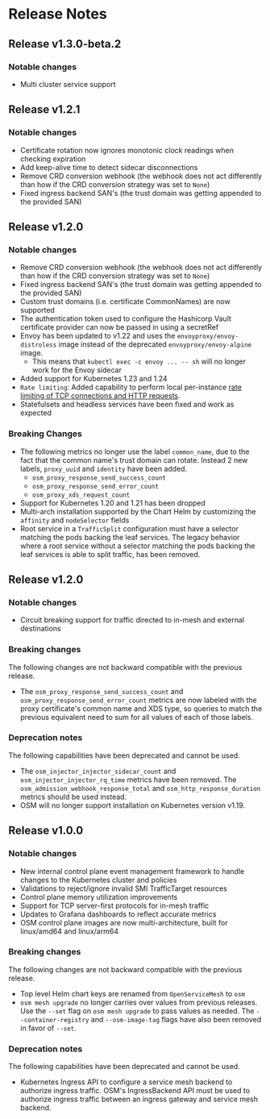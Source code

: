 # Release Notes

## Release v1.3.0-beta.2

### Notable changes

- Multi cluster service support

## Release v1.2.1

### Notable changes

- Certificate rotation now ignores monotonic clock readings when checking expiration
- Add keep-alive time to detect sidecar disconnections
- Remove CRD conversion webhook (the webhook does not act differently than how if the CRD conversion strategy was set to `None`)
- Fixed ingress backend SAN's (the trust domain was getting appended to the provided SAN)

## Release v1.2.0

### Notable changes

- Remove CRD conversion webhook (the webhook does not act differently than how if the CRD conversion strategy was set to `None`)
- Fixed ingress backend SAN's (the trust domain was getting appended to the provided SAN)
- Custom trust domains (i.e. certificate CommonNames) are now supported
- The authentication token used to configure the Hashicorp Vault certificate provider can now be passed in using a secretRef
- Envoy has been updated to v1.22 and uses the `envoyproxy/envoy-distroless` image instead of the deprecated `envoyproxy/envoy-alpine` image.
  - This means that `kubectl exec -c envoy ... -- sh` will no longer work for the Envoy sidecar
- Added support for Kubernetes 1.23 and 1.24
- `Rate limiting`: Added capability to perform local per-instance [rate limiting of TCP connections and HTTP requests](https://release-v1-2.docs.openservicemesh.io/docs/guides/traffic_management/rate_limiting).
- Statefulsets and headless services have been fixed and work as expected

### Breaking Changes

- The following metrics no longer use the label `common_name`, due to the fact that the common name's trust domain can rotate. Instead 2 new labels, `proxy_uuid` and `identity` have been added.
  - `osm_proxy_response_send_success_count`
  - `osm_proxy_response_send_error_count`
  - `osm_proxy_xds_request_count`
- Support for Kubernetes 1.20 and 1.21 has been dropped
- Multi-arch installation supported by the Chart Helm by customizing the `affinity` and `nodeSelector` fields
- Root service in a `TrafficSplit` configuration must have a selector matching the pods backing the leaf services. The legacy behavior where a root service without a selector matching the pods backing the leaf services is able to split traffic, has been removed.

## Release v1.2.0

### Notable changes

- Circuit breaking support for traffic directed to in-mesh and external destinations

### Breaking changes

The following changes are not backward compatible with the previous release.

- The `osm_proxy_response_send_success_count` and `osm_proxy_response_send_error_count` metrics are now labeled with the proxy certificate's common name and XDS type, so queries to match the previous equivalent need to sum for all values of each of those labels.

### Deprecation notes

The following capabilities have been deprecated and cannot be used.

- The `osm_injector_injector_sidecar_count` and `osm_injector_injector_rq_time` metrics have been removed. The `osm_admission_webhook_response_total` and `osm_http_response_duration` metrics should be used instead.
- OSM will no longer support installation on Kubernetes version v1.19.

## Release v1.0.0

### Notable changes

- New internal control plane event management framework to handle changes to the Kubernetes cluster and policies
- Validations to reject/ignore invalid SMI TrafficTarget resources
- Control plane memory utilization improvements
- Support for TCP server-first protocols for in-mesh traffic
- Updates to Grafana dashboards to reflect accurate metrics
- OSM control plane images are now multi-architecture, built for linux/amd64 and linux/arm64

### Breaking changes

The following changes are not backward compatible with the previous release.

- Top level Helm chart keys are renamed from `OpenServiceMesh` to `osm`
- `osm mesh upgrade` no longer carries over values from previous releases. Use the `--set` flag on `osm mesh upgrade` to pass values as needed. The `--container-registry` and `--osm-image-tag` flags have also been removed in favor of `--set`.

### Deprecation notes

The following capabilities have been deprecated and cannot be used.

- Kubernetes Ingress API to configure a service mesh backend to authorize ingress traffic. OSM's IngressBackend API must be used to authorize ingress traffic between an ingress gateway and service mesh backend.

